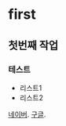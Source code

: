 # first
## 첫번째 작업
### 테스트
- 리스트1
- 리스트2

[네이버](http://www.naver.com).
[구글](httep://www.google.com).
